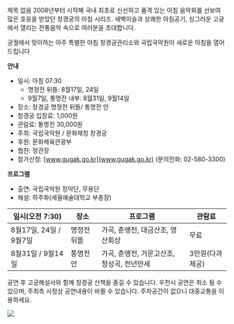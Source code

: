 제목 없음
2008년부터 시작해 국내 최초로 신선하고 품격 있는 아침 음악회를 선보여 많은 호응을 받았던 창경궁의 아침 시리즈. 새벽이슬과 상쾌한 아침공기, 싱그러운 고궁에서 열리는 전통음악 속으로 여러분을 초대합니다.

궁궐에서 맞이하는 아주 특별한 아침
창경궁관리소와 국립국악원이 새로운 아침을 열어드립니다

**안내**
- 일시: 아침 07:30
  - 명정전 뒤뜰: 8월17일, 24일
  - 9월7일, 통명전 내부: 8월31일, 9월14일
- 장소: 창경궁 명정전 뒤뜰/ 통명전 안
- 창경궁 입장료: 1,000원
- 관람료: 통명전 30,000원
- 주최: 국립국악원 / 문화재청 창경궁
- 후원: 문화체육관광부
- 협찬: 정관장
- 참가신청: [www.gugak.go.kr](www.gugak.go.kr) (문의전화: 02-580-3300)

**프로그램**
- 출연: 국립국악원 정악단, 무용단
- 해설: 하주화(세울예술대학교 부총장)

| 일시(오전 7:30) | 장소 | 프로그램 | 관람료 |
| --- | --- | --- | --- |
| 8월17일, 24일 / 9월7일 | 명정전 뒤뜰 | 가곡, 춘앵전, 대금산조, 영산회상 | 무료 |
| 8월31일 / 9월14일 | 통명전 안 | 가곡, 춘앵전, 거문고산조, 청성곡, 천년만세 | 3만원(다과제공) |

공연 후 고궁해설사와 함께 창경궁 산책을 즐길 수 있습니다. 우천시 공연은 취소 될 수 있으며, 주최측 사정상 공연내용이 바뀔 수 있습니다. 주차공간이 없으니 대중교통을 이용하세요.

![](http://imageshack.us/a/img51/8105/87ah.jpg)